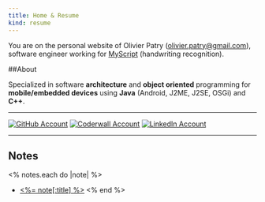 ```yaml
---
title: Home & Resume
kind: resume
---
```

You are on the personal website of Olivier Patry (<olivier.patry@gmail.com>), software engineer working for [MyScript](http://www.myscript.com/) (handwriting recognition).

##About

Specialized in software **architecture** and **object oriented** programming for **mobile/embedded devices** using
**Java** (Android, J2ME, J2SE, OSGi) and **C++**.

----

[![GitHub Account](/assets/images/GitHub-Mark-32px.png)](https://github.com/opatry)
[![Coderwall Account](/assets/images/coderwall-twitter-logo.png)](https://coderwall.com/opatry)
[![LinkedIn Account](/assets/images/InBug-30px-R.png)](https://www.linkedin.com/profile/view?id=209972497)

----

## Notes
<% notes.each do |note| %>
* [<%= note[:title] %>](<%= note.path %>)
<% end %>